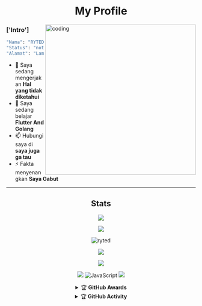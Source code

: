 <h1 align="center">My Profile</h1>
<img align="right" alt="coding" width="400" src="https://cdn.dribbble.com/users/1162077/screenshots/5403918/media/d5dccb5d5818cba2c8fa0cb15fb578b3.gif" />
 
 
### ['Intro']
```bash
"Nama": "RYTED",
"Status": "not known",
"Alamat": "Lampung, Indonesia"
```
- 🔭 Saya sedang mengerjakan **Hal yang tidak diketahui**
- 🌱 Saya sedang belajar **Flutter And Golang**
- 📫 Hubungi saya di **saya juga ga tau**
- ⚡ Fakta menyenangkan **Saya Gabut**

<div align="center">

                                                    

-----

## Stats
![](https://github-profile-summary-cards.vercel.app/api/cards/profile-details?username=ryted&theme=monokai)
<p align="center"><a href="https://github.com/ryted"><img src="https://github-readme-stats.vercel.app/api?username=ryted&show_icons=true&theme=radical"></a></p>
<p><img align="center" src="https://github-readme-streak-stats.herokuapp.com/?user=ryted&theme=dark" alt="ryted" /></p>
<p align="center"><a href="https://github.com/ryted"><img src="https://github-readme-stats.vercel.app/api/top-langs/?username=ryted&theme=radical&layout=compact"></a></p> 
<img src="https://github-readme-stats.vercel.app/api/top-langs/?username=ryted&theme=vue">


<p align="center">
    <img src="https://img.shields.io/badge/OS-linux-red?&logo=linux" />
    <img alt="JavaScript" src="https://img.shields.io/badge/javascript%20-%23323330.svg?&style=for-the-badge&logo=javascript&logoColor=%23F7DF1E"/>
    <img src="https://img.shields.io/badge/Text%20Editor-Visual%20Studio%20Code-blue?&logo=visual%20studio%20code&logoColor=blue" />
</hal>
<details>
    <summary>&#127942 <b>GitHub Awards</b></summary><br/>

![Github Trophy](https://github-profile-trophy.vercel.app/?username=ryted)

</details>

<details>
    <summary>&#127942 <b>GitHub Activity</b></summary><br/>

![Metrics](https://metrics.lecoq.io/ryted?)
</details> 



